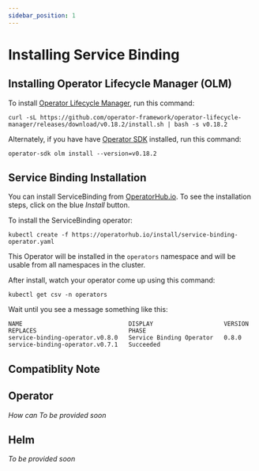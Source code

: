 ```yaml
---
sidebar_position: 1
---
```


# Installing Service Binding

## Installing Operator Lifecycle Manager (OLM)

To install [Operator Lifecycle Manager][olm], run this command:

```
curl -sL https://github.com/operator-framework/operator-lifecycle-manager/releases/download/v0.18.2/install.sh | bash -s v0.18.2
```

Alternately, if you have have [Operator SDK][operator-sdk] installed, run this
command:

```
operator-sdk olm install --version=v0.18.2
```

## Service Binding Installation

You can install ServiceBinding from
[OperatorHub.io](https://operatorhub.io/operator/service-binding-operator).  To
see the installation steps, click on the blue _Install_ button.

To install the ServiceBinding operator:

```
kubectl create -f https://operatorhub.io/install/service-binding-operator.yaml
```

This Operator will be installed in the `operators` namespace and will be usable
from all namespaces in the cluster.

After install, watch your operator come up using this command:

```
kubectl get csv -n operators
```

Wait until you see a message something like this:

```
NAME                              DISPLAY                    VERSION   REPLACES                          PHASE
service-binding-operator.v0.8.0   Service Binding Operator   0.8.0     service-binding-operator.v0.7.1   Succeeded
```

## Compatiblity Note

## Operator

_How can To be provided soon_

## Helm

_To be provided soon_

[olm]: https://olm.operatorframework.io
[operator-sdk]: https://sdk.operatorframework.io
